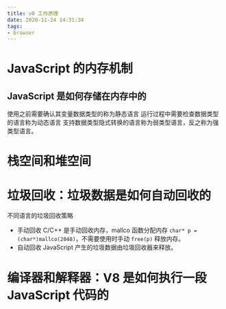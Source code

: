 ```yaml
---
title: v8 工作原理
date: 2020-11-24 14:31:34
tags:
- browser
---
```


# JavaScript 的内存机制

## JavaScript 是如何存储在内存中的
使用之前需要确认其变量数据类型的称为静态语言
运行过程中需要检查数据类型的语言称为动态语言
支持数据类型隐式转换的语言称为弱类型语言，反之称为强类型语言。

# 栈空间和堆空间
# 垃圾回收：垃圾数据是如何自动回收的
不同语言的垃圾回收策略
* 手动回收
C/C++ 是手动回收内存，mallco 函数分配内存 `char* p = (char*)mallco(2048)`，不需要使用时手动 `free(p)` 释放内存。
* 自动回收
JavaScript 产生的垃圾数据由垃圾回收器来释放。
# 编译器和解释器：V8 是如何执行一段 JavaScript 代码的
